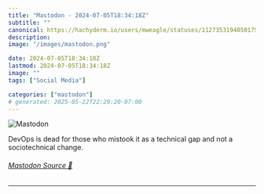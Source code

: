 ```yaml
---
title: "Mastodon - 2024-07-05T18:34:18Z"
subtitle: ""
canonical: https://hachyderm.io/users/mweagle/statuses/112735319405017523
description:
image: "/images/mastodon.png"

date: 2024-07-05T18:34:18Z
lastmod: 2024-07-05T18:34:18Z
image: ""
tags: ["Social Media"]

categories: ["mastodon"]
# generated: 2025-05-22T22:29:20-07:00
---
```

![Mastodon](/images/mastodon.png)

<p>DevOps is dead for those who mistook it as a technical gap and not a sociotechnical change.</p>


###### [Mastodon Source 🐘](https://hachyderm.io/@mweagle/112735319405017523)

___
